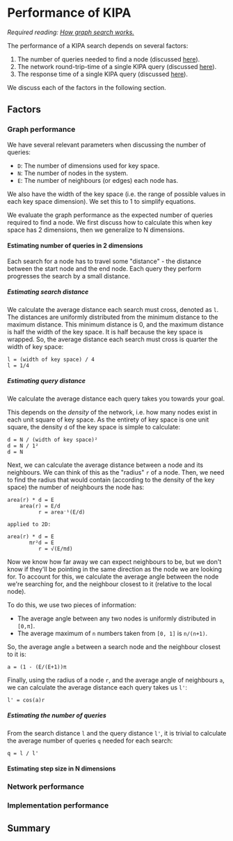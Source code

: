 # Performance of KIPA

*Required reading: [How graph search works.](./design.md#graph-search)*

The performance of a KIPA search depends on several factors:

1. The number of queries needed to find a node (discussed
   [here](#graph-performance)).
2. The network round-trip-time of a single KIPA query (discussed
   [here](#network-performance)).
3. The response time of a single KIPA query (discussed
   [here](#implementation-performance)).

<!-- TODO: Add TL;DR speeds to the factors, with overall calculation. -->

We discuss each of the factors in the following section.

## Factors

### Graph performance

We have several relevant parameters when discussing the number of queries:
- `D`: The number of dimensions used for key space.
- `N`: The number of nodes in the system.
- `E`: The number of neighbours (or edges) each node has.

We also have the width of the key space (i.e. the range of possible values in
each key space dimension). We set this to 1 to simplify equations.

We evaluate the graph performance as the expected number of queries required to
find a node. We first discuss how to calculate this when key space has 2
dimensions, then we generalize to N dimensions.

#### Estimating number of queries in 2 dimensions

Each search for a node has to travel some "distance" - the distance between the
start node and the end node. Each query they perform progresses the search by a
small distance.

##### Estimating search distance

We calculate the average distance each search must cross, denoted as `l`. The
distances are uniformly distributed from the minimum distance to the maximum
distance.  This minimum distance is 0, and the maximum distance is half the
width of the key space. It is half because the key space is wrapped. So, the
average distance each search must cross is quarter the width of key space:

<!-- TODO: is that correct? -->

```
l = (width of key space) / 4
l = 1/4
```

##### Estimating query distance

We calculate the average distance each query takes you towards your goal.

This depends on the *density* of the network, i.e. how many nodes exist in each
unit square of key space. As the entirety of key space is one unit square, the
density `d` of the key space is simple to calculate:

```
d = N / (width of key space)²
d = N / 1²
d = N
```

Next, we can calculate the average distance between a node and its neighbours.
We can think of this as the "radius" `r` of a node. Then, we need to find the
radius that would contain (according to the density of the key space) the
number of neighbours the node has:

```
area(r) * d = E
    area(r) = E/d
          r = area⁻¹(E/d)
          
applied to 2D:

area(r) * d = E
       πr²d = E
          r = √(E/πd)
```

Now we know how far away we can expect neighbours to be, but we don't know if
they'll be pointing in the same direction as the node we are looking for. To
account for this, we calculate the average angle between the node we're
searching for, and the neighbour closest to it (relative to the local node).

To do this, we use two pieces of information:
- The average angle between any two nodes is uniformly distributed in `[0,π]`.
- The average maximum of `n` numbers taken from `[0, 1]` is `n/(n+1)`.

So, the average angle `a` between a search node and the neighbour closest to it
is:

```
a = (1 - (E/(E+1))π
```

Finally, using the radius of a node `r`, and the average angle of neighbours
`a`, we can calculate the average distance each query takes us `l'`:

```
l' = cos(a)r
```

##### Estimating the number of queries

From the search distance `l` and the query distance `l'`, it is trivial to
calculate the average number of queries `q` needed for each search:

```
q = l / l'
```

#### Estimating step size in N dimensions

### Network performance

<!--
TODO: Read
http://www.caida.org/publications/papers/2004/tr-2004-02/tr-2004-02.pdf
-->

### Implementation performance

## Summary
